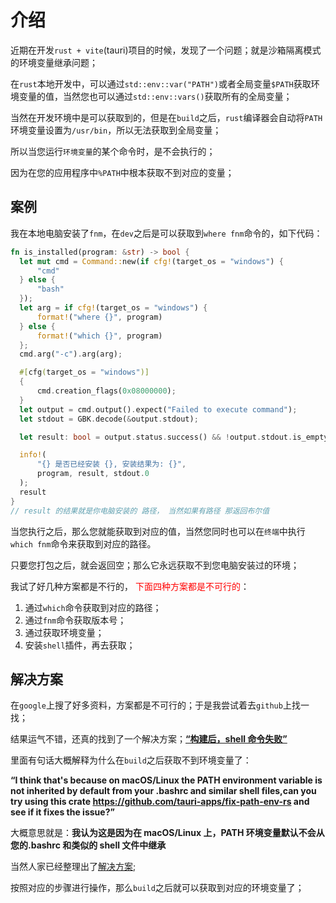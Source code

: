 # 介绍

近期在开发`rust + vite`(tauri)项目的时候，发现了一个问题；就是沙箱隔离模式的环境变量继承问题；

在`rust`本地开发中，可以通过`std::env::var("PATH")`或者全局变量`$PATH`获取环境变量的值，当然您也可以通过`std::env::vars()`获取所有的全局变量；

当然在开发环境中是可以获取到的，但是在`build`之后，`rust`编译器会自动将`PATH`环境变量设置为`/usr/bin`，所以无法获取到全局变量；

所以当您运行`环境变量`的某个命令时，是不会执行的；

因为在您的应用程序中`%PATH`中根本获取不到对应的变量；

## 案例

我在本地电脑安装了`fnm`，在`dev`之后是可以获取到`where fnm`命令的，如下代码：

```rust
fn is_installed(program: &str) -> bool {
  let mut cmd = Command::new(if cfg!(target_os = "windows") {
      "cmd"
  } else {
      "bash"
  });
  let arg = if cfg!(target_os = "windows") {
      format!("where {}", program)
  } else {
      format!("which {}", program)
  };
  cmd.arg("-c").arg(arg);

  #[cfg(target_os = "windows")]
  {
      cmd.creation_flags(0x08000000);
  }
  let output = cmd.output().expect("Failed to execute command");
  let stdout = GBK.decode(&output.stdout);

  let result: bool = output.status.success() && !output.stdout.is_empty();

  info!(
      "{} 是否已经安装 {}, 安装结果为: {}",
      program, result, stdout.0
  );
  result
}
// result 的结果就是你电脑安装的 路径， 当然如果有路径 那返回布尔值
```

当您执行之后，那么您就能获取到对应的值，当然您同时也可以在`终端`中执行`which fnm`命令来获取到对应的路径。

只要您打包之后，就会返回空；那么它永远获取不到您电脑安装过的环境；

我试了好几种方案都是不行的， <font color="#ff0000">下面四种方案都是不可行的</font>：

1. 通过`which`命令获取到对应的路径；
2. 通过`fnm`命令获取版本号；
3. 通过获取环境变量；
4. 安装`shell`插件，再去获取；

## 解决方案

在`google`上搜了好多资料，方案都是不可行的；于是我尝试着去`github`上找一找；

结果运气不错，还真的找到了一个解决方案；[**“构建后，shell 命令失败”**](https://github.com/tauri-apps/tauri/issues/8400)

里面有句话大概解释为什么在`build`之后获取不到环境变量了：

**“I think that's because on macOS/Linux the PATH environment variable is not inherited by default from your .bashrc and similar shell files,can you try using this crate https://github.com/tauri-apps/fix-path-env-rs and see if it fixes the issue?”**

大概意思就是：**我认为这是因为在 macOS/Linux 上，PATH 环境变量默认不会从您的.bashrc 和类似的 shell 文件中继承**

当然人家已经整理出了[解决方案](https://github.com/tauri-apps/fix-path-env-rs);

按照对应的步骤进行操作，那么`build`之后就可以获取到对应的环境变量了；
